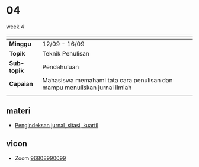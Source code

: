 # 04
week 4

<span> | <span>
:- | :-
**Minggu** | 12/09 - 16/09
**Topik** | Teknik Penulisan
**Sub-topik** | Pendahuluan
**Capaian** | Mahasiswa memahami tata cara penulisan dan mampu menuliskan jurnal ilmiah
||


## materi
+ [Pengindeksan jurnal, sitasi, kuartil](journal-indexing-20220915-vC.pdf)


## vicon
+ Zoom [96808990099](https://itb-ac-id.zoom.us/j/96808990099?pwd=aUdLdys0dG5EbGxKRmJtanlJM2pRdz09)